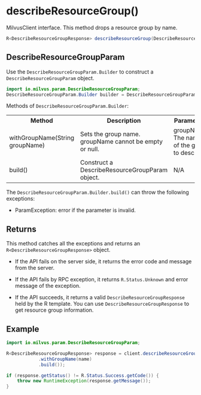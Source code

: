 # describeResourceGroup()

MilvusClient interface. This method drops a resource group by name.

```java
R<DescribeResourceGroupResponse> describeResourceGroup(DescribeResourceGroupParam requestParam);
```

## DescribeResourceGroupParam

Use the `DescribeResourceGroupParam.Builder` to construct a `DescribeResourceGroupParam` object.

```java
import io.milvus.param.DescribeResourceGroupParam;
DescribeResourceGroupParam.Builder builder = DescribeResourceGroupParam.newBuilder();
```

Methods of `DescribeResourceGroupParam.Builder`:

<table>
    <tr>
        <th>Method</th>
        <th>Description</th>
        <th>Parameters</th>
    </tr>
    <tr>
        <td>withGroupName(String groupName)</td>
        <td>Sets the group name. groupName cannot be empty or null.</td>
        <td>groupName: The name of the group to describe.</td>
    </tr>
    <tr>
        <td>build()</td>
        <td>Construct a DescribeResourceGroupParam object.</td>
        <td>N/A</td>
    </tr>
</table>

The `DescribeResourceGroupParam.Builder.build()` can throw the following exceptions:

- ParamException: error if the parameter is invalid.

## Returns

This method catches all the exceptions and returns an `R<DescribeResourceGroupResponse>` object.

- If the API fails on the server side, it returns the error code and message from the server.

- If the API fails by RPC exception, it returns `R.Status.Unknown` and error message of the exception.

- If the API succeeds, it returns a valid `DescribeResourceGroupResponse` held by the R template. You can use `DescribeResourceGroupResponse` to get resource group information.

## Example

```java
import io.milvus.param.DescribeResourceGroupParam;

R<DescribeResourceGroupResponse> response = client.describeResourceGroup(DescribeResourceGroupParam.newBuilder()
            .withGroupName(name)
            .build());

if (response.getStatus() != R.Status.Success.getCode()) {
    throw new RuntimeException(response.getMessage());
}
```
